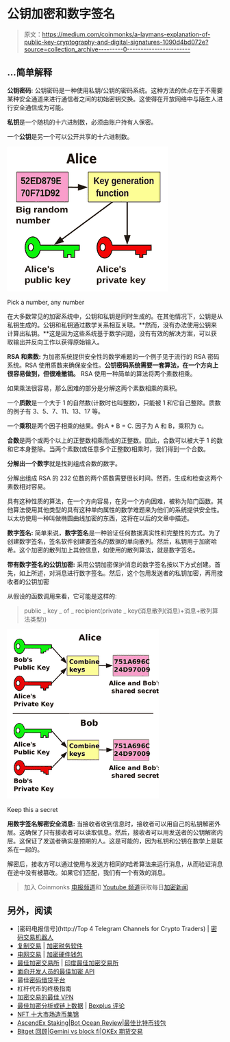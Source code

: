 # 公钥加密和数字签名

> 原文：<https://medium.com/coinmonks/a-laymans-explanation-of-public-key-cryptography-and-digital-signatures-1090d4bd072e?source=collection_archive---------0----------------------->

## …简单解释

**公钥密码:** 公钥密码是一种使用私钥/公钥的密码系统。这种方法的优点在于不需要某种安全通道来进行通信者之间的初始密钥交换。这使得在开放网络中与陌生人进行安全通信成为可能。

**私钥**是一个随机的十六进制数，必须由账户持有人保密。

一个**公钥**是另一个可以公开共享的十六进制数。

![](img/caff5a7c9077a284bb6e5e2133517ce1.png)

Pick a number, any number

在大多数常见的加密系统中，公钥和私钥是同时生成的。在其他情况下，公钥是从私钥生成的。公钥和私钥通过数学关系相互关联。**然而，没有办法使用公钥来计算出私钥。**这是因为这些系统基于数学问题，没有有效的解决方案，可以获取输出并反向工作以获得原始输入。

**RSA 和素数:**
为加密系统提供安全性的数学难题的一个例子见于流行的 RSA 密码系统。RSA 使用质数来确保安全性。**公钥密码系统需要一套算法，在一个方向上很容易做到，但很难撤销。** RSA 使用一种简单的算法将两个素数相乘。

如果乘法很容易，那么困难的部分是分解这两个素数相乘的乘积。

一个**质数**是一个大于 1 的自然数(计数时也叫整数)，只能被 1 和它自己整除。质数的例子有 3、5、7、11、13、17 等。

一个**乘积**是两个因子相乘的结果。例:A * B = C.
因子为 A 和 B，乘积为 c。

**合数**是两个或两个以上的正整数相乘而成的正整数。因此，合数可以被大于 1 的数和它本身整除。当两个素数(或任意多个正整数)相乘时，我们得到一个合数。

**分解出一个数字**就是找到组成合数的数字。

分解出组成 RSA 的 232 位数的两个质数需要很长时间。然而，生成和检查这两个素数相对容易。

具有这种性质的算法，在一个方向容易，在另一个方向困难，被称为陷门函数。其他算法使用其他类型的具有这种单向属性的数学难题来为他们的系统提供安全性。以太坊使用一种叫做椭圆曲线加密的东西，这将在以后的文章中描述。

**数字签名:** 简单来说，**数字签名**是一种验证任何数据真实性和完整性的方式。为了创建数字签名，签名软件创建要签名的数据的单向散列。然后，私钥用于加密哈希。这个加密的散列加上其他信息，如使用的散列算法，就是数字签名。

**带有数字签名的公钥加密:** 采用公钥加密保护消息的数字签名按以下方式创建。首先，如上所述，对消息进行数字签名。然后，这个包用发送者的私钥加密，再用接收者的公钥加密

从假设的函数调用来看，它可能是这样的:

> public _ key _ of _ recipient(private _ key(消息散列(消息)+消息+散列算法类型))

![](img/bb3f284d4ed39a0d5c2664c75673012e.png)

Keep this a secret

**用数字签名解密安全消息:** 当接收者收到信息时，接收者可以用自己的私钥解密外层。这确保了只有接收者可以读取信息。然后，接收者可以用发送者的公钥解密内层。这保证了发送者确实是预期的人。这是可能的，因为私钥和公钥在数学上是联系在一起的。

解密后，接收方可以通过使用与发送方相同的哈希算法来运行消息，从而验证消息在途中没有被篡改。如果它们匹配，我们有一个有效的消息。

> 加入 Coinmonks [电报频道](https://t.me/coincodecap)和 [Youtube 频道](https://www.youtube.com/c/coinmonks/videos)获取每日[加密新闻](http://coincodecap.com/)

## 另外，阅读

*   [密码电报信号](http://Top 4 Telegram Channels for Crypto Traders) | [密码交易机器人](/coinmonks/crypto-trading-bot-c2ffce8acb2a)
*   [复制交易](/coinmonks/top-10-crypto-copy-trading-platforms-for-beginners-d0c37c7d698c) | [加密税务软件](/coinmonks/crypto-tax-software-ed4b4810e338)
*   [电网交易](https://coincodecap.com/grid-trading) | [加密硬件钱包](/coinmonks/the-best-cryptocurrency-hardware-wallets-of-2020-e28b1c124069)
*   [最佳加密交易所](/coinmonks/crypto-exchange-dd2f9d6f3769) | [印度最佳加密交易所](/coinmonks/bitcoin-exchange-in-india-7f1fe79715c9)
*   [面向开发人员的最佳加密 API](/coinmonks/best-crypto-apis-for-developers-5efe3a597a9f)
*   最佳[密码借贷平台](/coinmonks/top-5-crypto-lending-platforms-in-2020-that-you-need-to-know-a1b675cec3fa)
*   杠杆代币的终极指南
*   [加密交易的最佳 VPN](https://coincodecap.com/best-vpns-for-crypto-trading)
*   [最佳加密分析或链上数据](https://coincodecap.com/blockchain-analytics) | [Bexplus 评论](https://coincodecap.com/bexplus-review)
*   [NFT 十大市场造币集锦](https://coincodecap.com/nft-marketplaces)
*   [AscendEx Staking](https://coincodecap.com/ascendex-staking)|[Bot Ocean Review](https://coincodecap.com/bot-ocean-review)|[最佳比特币钱包](https://coincodecap.com/bitcoin-wallets-india)
*   [Bitget 回顾](https://coincodecap.com/bitget-review)|[Gemini vs block fi](https://coincodecap.com/gemini-vs-blockfi)|[OKEx 期货交易](https://coincodecap.com/okex-futures-trading)